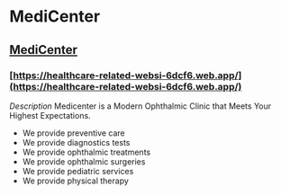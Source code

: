 # MediCenter

## [MediCenter](https://healthcare-related-websi-6dcf6.web.app/)

### [https://healthcare-related-websi-6dcf6.web.app/](https://healthcare-related-websi-6dcf6.web.app/)

_Description_
Medicenter is a Modern Ophthalmic Clinic that Meets Your Highest Expectations.

- We provide preventive care
- We provide diagnostics tests
- We provide ophthalmic treatments
- We provide ophthalmic surgeries
- We provide pediatric services
- We provide physical therapy
